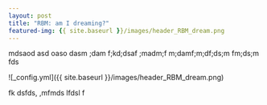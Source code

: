 ```yaml
---
layout: post
title: "RBM: am I dreaming?"
featured-img: {{ site.baseurl }}/images/header_RBM_dream.png
---
```


mdsaod asd oaso dasm ;dam f;kd;dsaf ;madm;f m;damf;m;df;ds;m fm;ds;m fds

![_config.yml]({{ site.baseurl }}/images/header_RBM_dream.png)

fk dsfds, ,mfmds lfdsl f




